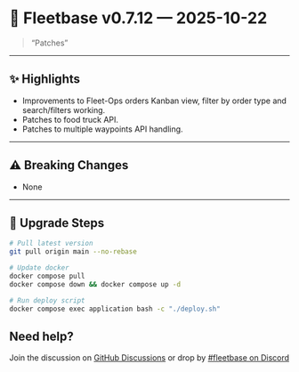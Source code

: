 # 🚀 Fleetbase v0.7.12 — 2025-10-22

> “Patches”

---

## ✨ Highlights
- Improvements to Fleet-Ops orders Kanban view, filter by order type and search/filters working.
- Patches to food truck API.
- Patches to multiple waypoints API handling.

---

## ⚠️ Breaking Changes
- None

---

## 🔧 Upgrade Steps
```bash
# Pull latest version
git pull origin main --no-rebase

# Update docker
docker compose pull
docker compose down && docker compose up -d

# Run deploy script
docker compose exec application bash -c "./deploy.sh"
```

## Need help? 
Join the discussion on [GitHub Discussions](https://github.com/fleetbase/fleetbase/discussions) or drop by [#fleetbase on Discord](https://discord.com/invite/HnTqQ6zAVn)
